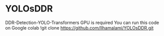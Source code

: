 # YOLOsDDR
DDR-Detection-YOLO-Transformers
GPU is required
You can run this code on Google colab
!git clone https://github.com/Ilhamalami/YOLOsDDR.git

